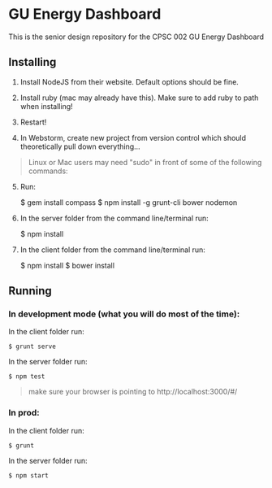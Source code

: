 # GU Energy Dashboard

This is the senior design repository for the CPSC 002 GU Energy Dashboard

## Installing

1) Install NodeJS from their website.  Default options should be fine.

2) Install ruby (mac may already have this).  Make sure to add ruby to path when installing!

3)  Restart!

4) In Webstorm, create new project from version control which should theoretically pull down everything...

> Linux or Mac users may need "sudo" in front of some of the following commands:

5) Run:

    $ gem install compass
    $ npm install -g grunt-cli bower nodemon

6) In the server folder from the command line/terminal run:

    $ npm install

7) In the client folder from the command line/terminal run:

    $ npm install
    $ bower install


## Running

### In development mode (what you will do most of the time):

In the client folder run:

    $ grunt serve

In the server folder run:

    $ npm test

> make sure your browser is pointing to http://localhost:3000/#/

### In prod:

In the client folder run:

    $ grunt

In the server folder run:

    $ npm start